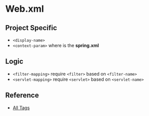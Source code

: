 # Web.xml

## Project Specific

* `<display-name>`
* `<context-param>` where is the **spring.xml**

## Logic

* `<filter-mapping>` require `<filter>` based on `<filter-name>`
* `<servlet-mapping>` require `<servlet>` based on `<servlet-name>`

## Reference

* [All Tags](http://docs.oracle.com/cd/E13222_01/wls/docs81/webapp/web_xml.html)
